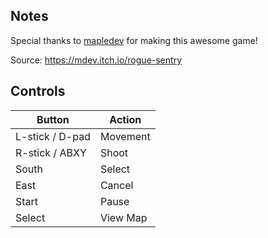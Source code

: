 ## Notes

Special thanks to [mapledev](https://www.mapledev.net/) for making this awesome game!

Source: https://mdev.itch.io/rogue-sentry

## Controls

| Button | Action |
|--|--| 
|L-stick / D-pad|Movement|
|R-stick / ABXY|Shoot|
|South|Select|
|East|Cancel|
|Start|Pause|
|Select|View Map|


